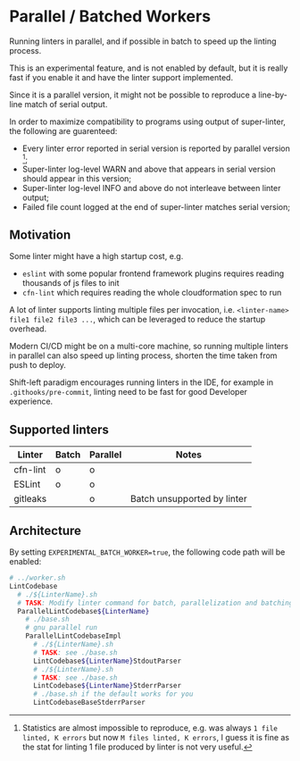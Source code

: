 # Parallel / Batched Workers

Running linters in parallel, and if possible in batch to speed up the linting process.

This is an experimental feature, and is not enabled by default, but it is really fast if you enable it and have the linter support implemented.

Since it is a parallel version, it might not be possible to reproduce a line-by-line match of serial output.

In order to maximize compatibility to programs using output of super-linter, the following are guarenteed:
- Every linter error reported in serial version is reported by parallel version [^linter-error];
- Super-linter log-level WARN and above that appears in serial version should appear in this version;
- Super-linter log-level INFO and above do not interleave between linter output;
- Failed file count logged at the end of super-linter matches serial version;

[^linter-error]: Statistics are almost impossible to reproduce, e.g. was always `1 file linted, K errors` but now `M files linted, K errors`, I guess it is fine as the stat for linting 1 file produced by linter is not very useful.

## Motivation

Some linter might have a high startup cost, e.g.
- `eslint` with some popular frontend framework plugins requires reading thousands of js files to init
- `cfn-lint` which requires reading the whole cloudformation spec to run

A lot of linter supports linting multiple files per invocation, i.e. `<linter-name> file1 file2 file3 ...`, which can be leveraged to reduce the startup overhead.

Modern CI/CD might be on a multi-core machine, so running multiple linters in parallel can also speed up linting process, shorten the time taken from push to deploy.

Shift-left paradigm encourages running linters in the IDE, for example in `.githooks/pre-commit`, linting need to be fast for good Developer experience.

## Supported linters

| Linter   | Batch | Parallel | Notes                       |
| -------- | ----- | -------- | --------------------------- |
| cfn-lint | o     | o        |                             |
| ESLint   | o     | o        |                             |
| gitleaks |       | o        | Batch unsupported by linter |

## Architecture

By setting `EXPERIMENTAL_BATCH_WORKER=true`, the following code path will be enabled:

```bash
# ../worker.sh
LintCodebase
  # ./${LinterName}.sh
  # TASK: Modify linter command for batch, parallelization and batching parameters suitable for the linter
  ParallelLintCodebase${LinterName}
    # ./base.sh
    # gnu parallel run
    ParallelLintCodebaseImpl
      # ./${LinterName}.sh
      # TASK: see ./base.sh
      LintCodebase${LinterName}StdoutParser
      # ./${LinterName}.sh
      # TASK: see ./base.sh
      LintCodebase${LinterName}StderrParser
      # ./base.sh if the default works for you
      LintCodebaseBaseStderrParser
```
